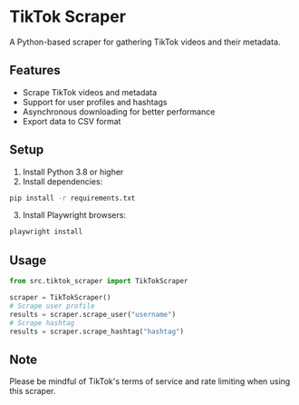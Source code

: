 # TikTok Scraper

A Python-based scraper for gathering TikTok videos and their metadata.

## Features
- Scrape TikTok videos and metadata
- Support for user profiles and hashtags
- Asynchronous downloading for better performance
- Export data to CSV format

## Setup
1. Install Python 3.8 or higher
2. Install dependencies:
```bash
pip install -r requirements.txt
```
3. Install Playwright browsers:
```bash
playwright install
```

## Usage
```python
from src.tiktok_scraper import TikTokScraper

scraper = TikTokScraper()
# Scrape user profile
results = scraper.scrape_user("username")
# Scrape hashtag
results = scraper.scrape_hashtag("hashtag")
```

## Note
Please be mindful of TikTok's terms of service and rate limiting when using this scraper. 